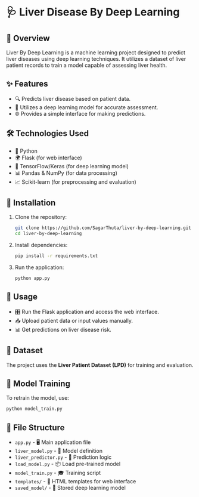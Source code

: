 # 🩺 Liver Disease By Deep Learning

## 📌 Overview
Liver By Deep Learning is a machine learning project designed to predict liver diseases using deep learning techniques. It utilizes a dataset of liver patient records to train a model capable of assessing liver health.

## ✨ Features
- 🔍 Predicts liver disease based on patient data.
- 🤖 Utilizes a deep learning model for accurate assessment.
- 🌐 Provides a simple interface for making predictions.

## 🛠 Technologies Used
- 🐍 Python
- 🌍 Flask (for web interface)
- 🔬 TensorFlow/Keras (for deep learning model)
- 📊 Pandas & NumPy (for data processing)
- 📈 Scikit-learn (for preprocessing and evaluation)

## 🚀 Installation
1. Clone the repository:
   ```sh
   git clone https://github.com/SagarThuta/liver-by-deep-learning.git
   cd liver-by-deep-learning
   ```
2. Install dependencies:
   ```sh
   pip install -r requirements.txt
   ```
3. Run the application:
   ```sh
   python app.py
   ```

## 🏃 Usage
- 🎛 Run the Flask application and access the web interface.
- 📥 Upload patient data or input values manually.
- 📊 Get predictions on liver disease risk.

## 📂 Dataset
The project uses the **Liver Patient Dataset (LPD)** for training and evaluation.

## 🎯 Model Training
To retrain the model, use:
```sh
python model_train.py
```

## 📁 File Structure
- `app.py` - 🖥 Main application file
- `liver_model.py` - 🧠 Model definition
- `liver_predictor.py` - 🔮 Prediction logic
- `load_model.py` - 📦 Load pre-trained model
- `model_train.py` - 🎓 Training script
- `templates/` - 📝 HTML templates for web interface
- `saved_model/` - 💾 Stored deep learning model
